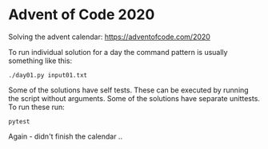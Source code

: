 # Advent of Code 2020

Solving the advent calendar: https://adventofcode.com/2020

To run individual solution for a day the command pattern is usually something
like this:

    ./day01.py input01.txt

Some of the solutions have self tests. These can be executed by running the
script without arguments. Some of the solutions have separate unittests. To run
these run:

    pytest

Again - didn't finish the calendar ..